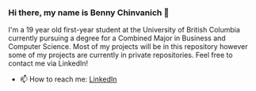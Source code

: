 ### Hi there, my name is Benny Chinvanich 👋

I'm a 19 year old first-year student at the University of British Columbia currently pursuing a degree for a Combined Major in Business and Computer Science. Most of my projects will be in this repository however some of my projects are currently in private repositories. Feel free to contact me via LinkedIn!

- 📫 How to reach me: [LinkedIn](https://www.linkedin.com/in/benny-chinvanich-6182261a4/ "LinkedIn")
<!--
**bennypc/bennypc** is a ✨ _special_ ✨ repository because its `README.md` (this file) appears on your GitHub profile.

Here are some ideas to get you started:

- 🔭 I’m currently working on ...
- 🌱 I’m currently learning ...
- 👯 I’m looking to collaborate on ...
- 🤔 I’m looking for help with ...
- 💬 Ask me about ...
- 📫 How to reach me: ...
- 😄 Pronouns: ...
- ⚡ Fun fact: ...
-->
